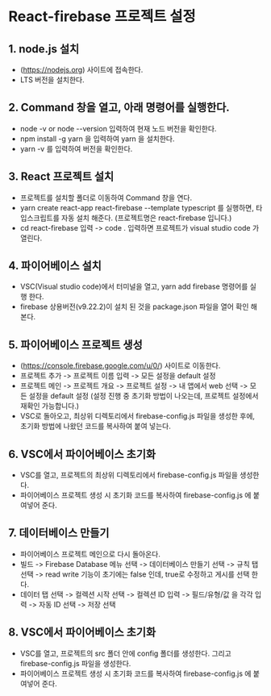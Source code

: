 # React-firebase 프로젝트 설정


## 1. node.js 설치
 - (https://nodejs.org) 사이트에 접속한다.
 - LTS 버전을 설치한다.

## 2. Command 창을 열고, 아래 명령어를 실행한다.
 - node -v or node --version 입력하여 현재 노드 버전을 확인한다.
 - npm install -g yarn 을 입력하여 yarn 을 설치한다.
 - yarn -v 를 입력하여 버전을 확인한다.

## 3. React 프로젝트 설치
 - 프로젝트를 설치할 폴더로 이동하여 Command 창을 연다.
 - yarn create react-app react-firebase --template typescript 를 실행하면, 타입스크립트를 자동 설치 해준다. (프로젝트명은 react-firebase 입니다.)
 - cd react-firebase 입력 -> code . 입력하면 프로젝트가 visual studio code 가 열린다.

## 4. 파이어베이스 설치
 - VSC(Visual studio code)에서 터미널을 열고, yarn add firebase 명령어를 실행 한다.
 - firebase 상용버전(v9.22.2)이 설치 된 것을 package.json 파일을 열어 확인 해본다.

## 5. 파이어베이스 프로젝트 생성
 - (https://console.firebase.google.com/u/0/) 사이트로 이동한다.
 - 프로젝트 추가 -> 프로젝트 이름 입력 -> 모든 설정을 default 설정
 - 프로젝트 메인 -> 프로젝트 개요 -> 프로젝트 설정 -> 내 앱에서 web 선택 -> 모든 설정을 default 설정 (설정 진행 중 초기화 방법이 나오는데, 프로젝트 설정에서 재확인 가능합니다.)
 - VSC로 돌아오고, 최상위 디렉토리에서 firebase-config.js 파일을 생성한 후에, 초기화 방법에 나왔던 코드를 복사하여 붙여 넣는다.

## 6. VSC에서 파이어베이스 초기화
 - VSC를 열고, 프로젝트의 최상위 디렉토리에서 firebase-config.js 파일을 생성한다.
 - 파이어베이스 프로젝트 생성 시 초기화 코드를 복사하여 firebase-config.js 에 붙여넣어 준다.

## 7. 데이터베이스 만들기
 - 파이어베이스 프로젝트 메인으로 다시 돌아온다.
 - 빌드 -> Firebase Database 메뉴 선택 -> 데이터베이스 만들기 선택 -> 규칙 탭 선택 -> read write 기능이 초기에는 false 인데, true로 수정하고 게시를 선택 한다.
 - 데이터 탭 선택 -> 컬렉션 시작 선택 -> 컬렉션 ID 입력 -> 필드/유형/값 을 각각 입력 -> 자동 ID 선택 -> 저장 선택

## 8. VSC에서 파이어베이스 초기화
 - VSC를 열고, 프로젝트의 src 폴더 안에 config 폴더를 생성한다. 그리고 firebase-config.js 파일을 생성한다.
 - 파이어베이스 프로젝트 생성 시 초기화 코드를 복사하여 firebase-config.js 에 붙여넣어 준다.

